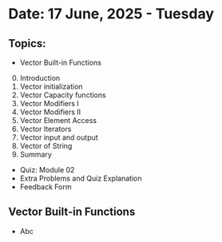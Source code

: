 # Date: 17 June, 2025 - Tuesday

## Topics:
- Vector Built-in Functions
0. Introduction
1. Vector initialization
2. Vector Capacity functions
3. Vector Modifiers I
4. Vector Modifiers II
5. Vector Element Access
6. Vector Iterators
7. Vector input and output
8. Vector of String
9. Summary
- Quiz: Module 02
- Extra Problems and Quiz Explanation
- Feedback Form

## Vector Built-in Functions
- Abc